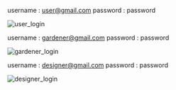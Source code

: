 username : user@gmail.com
password : password

![user_login](https://user-images.githubusercontent.com/79072313/207204003-39866975-214c-4cdd-ad89-7da99b32e36b.png)


username : gardener@gmail.com
password : password

![gardener_login](https://user-images.githubusercontent.com/79072313/207204021-1660d92d-7ef0-4922-8bb7-a3aa4a1632df.png)


username : designer@gmail.com
password : password

![designer_login](https://user-images.githubusercontent.com/79072313/207204032-0f1f3caf-60cf-4e81-a0e0-5db6538f49d4.png)

